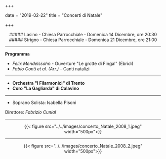 ﻿+++

date = "2019-02-22"
title = "Concerti di Natale"

+++

<center>
##### Lasino - Chiesa Parrocchiale - Domenica 14 Dicembre, ore 20:30
##### Strigno - Chiesa Parrocchiale - Domenica 21 Dicembre, ore 21:00
</center>

---

**Programma**

* *Felix Mendelssohn* - Ouverture "Le grotte di Fingal" (Ebridi)
* *Fabio Conti et al. (Arr.)* - Canti natalizi

---

* **Orchestra "I Filarmonici" di Trento**
* **Coro "La Gagliarda" di Calavino**

---

* Soprano Solista: Isabella Pisoni


Direttore: *Fabrizio Cunial*

---

<center>

{{< figure src="../../images/concerto_Natale_2008_1.jpeg" width="500px">}}

---

{{< figure src="../../images/concerto_Natale_2008_2.jpeg" width="500px">}}

</center>